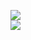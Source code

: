 [![](https://img.shields.io/badge/Made%20With-Github%20Spray-lightgrey.svg?style=for-the-badge&logo=github)](https://github.com/Annihil/github-spray#26135)  
[![](https://i.imgur.com/2DrTn0Z.gif)](https://github.com/Annihil/github-spray)